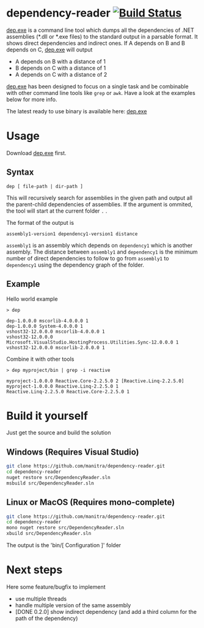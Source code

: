 # dependency-reader [![Build Status](http://build.manitra.net/job/dependency-reader/badge/icon)](http://build.manitra.net/job/dependency-reader/)
[dep.exe](http://build.manitra.net/job/dependency-reader/lastSuccessfulBuild/artifact/bin/Release/dep.exe) is a command line tool which dumps all the dependencies of .NET assemblies (*.dll or *.exe files) to the standard output in a parsable format.
It shows direct dependencies and indirect ones.
If A depends on B and B depends on C, [dep.exe](http://build.manitra.net/job/dependency-reader/lastSuccessfulBuild/artifact/bin/Release/dep.exe) will output

- A depends on B with a distance of 1
- B depends on C with a distance of 1
- A depends on C with a distance of 2

[dep.exe](http://build.manitra.net/job/dependency-reader/lastSuccessfulBuild/artifact/bin/Release/dep.exe) has been designed to focus on a single task and be combinable with other command line tools like `grep` or `awk`.
Have a look at the examples below for more info.


The latest ready to use binary is available here: [dep.exe](http://build.manitra.net/job/dependency-reader/lastSuccessfulBuild/artifact/bin/Release/dep.exe)

# Usage

Download [dep.exe](http://build.manitra.net/job/dependency-reader/lastSuccessfulBuild/artifact/bin/Release/dep.exe) first.


## Syntax

```
dep [ file-path | dir-path ]
```

This will recursively search for assemblies in the given path and output all the parent-child dependencies of assemblies.
If the argument is ommited, the tool will start at the current folder `.` .

The format of the output is
```
assembly1-version1 dependency1-version1 distance
```
`assembly1` is an assembly which depends on `dependency1` which is another assembly.
The distance between `assembly1` and `dependency1` is the minimum number of direct dependencies to follow to go from `assembly1` to `dependency1` using the dependency graph of the folder.


## Example

Hello world example
```
> dep

dep-1.0.0.0 mscorlib-4.0.0.0 1
dep-1.0.0.0 System-4.0.0.0 1
vshost32-12.0.0.0 mscorlib-4.0.0.0 1
vshost32-12.0.0.0 Microsoft.VisualStudio.HostingProcess.Utilities.Sync-12.0.0.0 1
vshost32-12.0.0.0 mscorlib-2.0.0.0 1
```

Combine it with other tools
```
> dep myproject/bin | grep -i reactive

myproject-1.0.0.0 Reactive.Core-2.2.5.0 2 [Reactive.Linq-2.2.5.0]
myproject-1.0.0.0 Reactive.Linq-2.2.5.0 1
Reactive.Linq-2.2.5.0 Reactive.Core-2.2.5.0 1
```


# Build it yourself

Just get the source and build the solution

## Windows (Requires Visual Studio)

```bash
git clone https://github.com/manitra/dependency-reader.git
cd dependency-reader
nuget restore src/DependencyReader.sln
msbuild src/DependencyReader.sln
```

## Linux or MacOS (Requires mono-complete)

```bash
git clone https://github.com/manitra/dependency-reader.git
cd dependency-reader
mono nuget restore src/DependencyReader.sln
xbuild src/DependencyReader.sln
```


The output is the 'bin/[ Configuration ]' folder

# Next steps

Here some feature/bugfix to implement

- use multiple threads
- handle multiple version of the same assembly
- [DONE 0.2.0] show indirect dependency (and add a third column for the path of the dependency)
